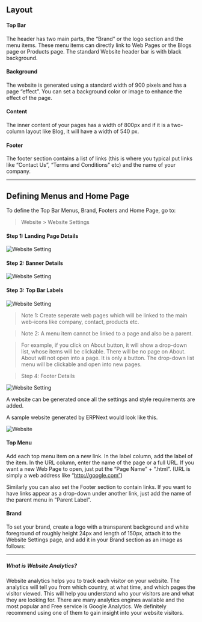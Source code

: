 ## Layout

#### Top Bar

The header has two main parts, the “Brand” or the logo section and the menu
items. These menu items can directly link to Web Pages or the Blogs page or
Products page. The standard Website header bar is with black background.

#### Background

The website is generated using a standard width of 900 pixels and has a page
“effect”. You can set a background color or image to enhance the effect of the
page.

#### Content

The inner content of your pages has a width of 800px and if it is a two-column
layout like Blog, it will have a width of 540 px.

#### Footer

The footer section contains a list of links (this is where you typical put
links like “Contact Us”, “Terms and Conditions” etc) and the name of your
company.

* * *

## Defining Menus and Home Page

To define the Top Bar Menus, Brand, Footers and Home Page, go to:

> Website > Website Settings

#### Step 1: Landing Page Details

![Website Setting](assets/frappe_io/images/erpnext/website-settings.png)

  

#### Step 2: Banner Details

![Website Setting](assets/frappe_io/images/erpnext/website-settings-1.png)

  

#### Step 3: Top Bar Labels

![Website Setting](assets/frappe_io/images/erpnext/website-settings-2.png)

> Note 1: Create seperate web pages which will be linked to the main web-icons
like company, contact, products etc.

>

> Note 2: A menu item cannot be linked to a page and also be a parent.

>

> For example, if you click on About button, it will show a drop-down list,
whose items will be clickable. There will be no page on About. About will not
open into a page. It is only a button. The drop-down list menu will be
clickable and open into new pages.

>

>  

>

> Step 4: Footer Details  

![Website Setting](assets/frappe_io/images/erpnext/website-settings-3.png)

A website can be generated once all the settings and style requirements are
added.

A sample website generated by ERPNext would look like this.

![Website](assets/frappe_io/images/erpnext/website-settings-4.png)

  

#### Top Menu

Add each top menu item on a new link. In the label column, add the label of
the item. In the URL column, enter the name of the page or a full URL. If you
want a new Web Page to open, just put the “Page Name” + “.html”. (URL is
simply a web address like “http://google.com”)

Similarly you can also set the Footer section to contain links. If you want to
have links appear as a drop-down under another link, just add the name of the
parent menu in “Parent Label”.

#### Brand

To set your brand, create a logo with a transparent background and white
foreground of roughly height 24px and length of 150px, attach it to the
Website Settings page, and add it in your Brand section as an image as
follows:

* * *

##### What is Website Analytics?

Website analytics helps you to track each visitor on your website. The
analytics will tell you from which country, at what time, and which pages the
visitor viewed. This will help you understand who your visitors are and what
they are looking for. There are many analytics engines available and the most
popular and Free service is Google Analytics. We definitely recommend using
one of them to gain insight into your website visitors.

